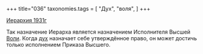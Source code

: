 +++
title="036"
taxonomies.tags = [
 "Дух",
 "воля",
]
+++

[Иерархия 1931г](/agni/1931)

Так назначение Иерарха является назначением Исполнителя Высшей [Воли](/tags/воля). Когда [дух](/tags/Дух) назначает себе утверждённое право, он может достичь только исполнением Приказа Высшего.   

